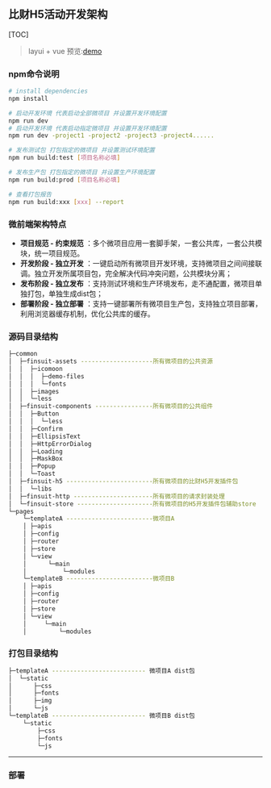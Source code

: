 ## 比财H5活动开发架构
[TOC]
> layui + vue
> 预览:[demo](http://liuup.com/admin/)

### npm命令说明

``` bash
# install dependencies
npm install

# 启动开发环境 代表启动全部微项目 并设置开发环境配置
npm run dev
# 启动开发环境 代表启动指定微项目 并设置开发环境配置
npm run dev -project1 -project2 -project3 -project4......

# 发布测试包 打包指定的微项目 并设置测试环境配置
npm run build:test [项目名称必填]

# 发布生产包 打包指定的微项目 并设置生产环境配置
npm run build:prod [项目名称必填]

# 查看打包报告
npm run build:xxx [xxx] --report
```

### 微前端架构特点
- **项目规范 - 约束规范** ：多个微项目应用一套脚手架，一套公共库，一套公共模块，统一项目规范。
- **开发阶段 - 独立开发** ：一键启动所有微项目开发环境，支持微项目之间间接联调。独立开发所属项目包，完全解决代码冲突问题，公共模块分离；
- **发布阶段 - 独立发布** ：支持测试环境和生产环境发布，走不通配置，微项目单独打包，单独生成dist包；
- **部署阶段 - 独立部署** ：支持一键部署所有微项目生产包，支持独立项目部署，利用浏览器缓存机制，优化公共库的缓存。

### 源码目录结构
``` bash
├─common
│  ├─finsuit-assets --------------------所有微项目的公共资源
│  │  ├─icomoon
│  │  │  ├─demo-files
│  │  │  └─fonts
│  │  ├─images
│  │  └─less
│  ├─finsuit-components ----------------所有微项目的公共组件
│  │  ├─Button
│  │  │  └─less
│  │  ├─Confirm
│  │  ├─EllipsisText
│  │  ├─HttpErrorDialog
│  │  ├─Loading
│  │  ├─MaskBox
│  │  ├─Popup
│  │  └─Toast
│  ├─finsuit-h5 ------------------------所有微项目的比财H5开发插件包
│  │  └─libs
│  ├─finsuit-http ----------------------所有微项目的请求封装处理
│  └─finsuit-store ---------------------所有微项目的H5开发插件包辅助store
└─pages
    └─templateA ------------------------微项目A
    │ ├─apis
    │ ├─config
    │ ├─router
    │ ├─store
    │ └─view
    │      └─main
    │          └─modules
    └─templateB ------------------------微项目B
    │ ├─apis
    │ ├─config
    │ ├─router
    │ ├─store
    │ └─view
    │     └─main
    │         └─modules
```
### 打包目录结构
``` bash
├─templateA -------------------------- 微项目A dist包
│  └─static
│      ├─css
│      ├─fonts
│      ├─img
│      └─js
└─templateB -------------------------- 微项目B dist包
    └─static
        ├─css
        ├─fonts
        └─js
```
-------------------

### 部署

``` bash

```